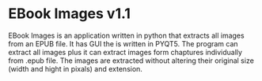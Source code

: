# EBook Images v1.1
EBook Images is an application written in python that extracts all images from an EPUB file. It has GUI the is written in PYQT5. The program can extract all 
images plus it can extract images form chaptures individually from .epub file. The images are extracted without altering their original size (width and hight in pixals) 
and extension.
